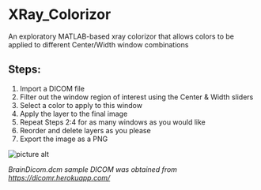 # XRay_Colorizor
An exploratory MATLAB-based xray colorizor that allows colors to be applied to different Center/Width window combinations

## Steps:
1. Import a DICOM file
2. Filter out the window region of interest using the Center & Width sliders
3. Select a color to apply to this window
4. Apply the layer to the final image
5. Repeat Steps 2:4 for as many windows as you would like
6. Reorder and delete layers as you please
7. Export the image as a PNG

![picture alt](https://raw.githubusercontent.com/kevingilboy/XRay_Colorizor/master/imgs/GuiOverview.png "An overview of the GUI")

*BrainDicom.dcm sample DICOM was obtained from https://dicomr.herokuapp.com/*
